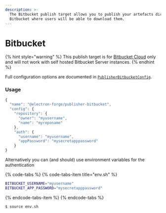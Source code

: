 ```yaml
---
description: >-
  The Bitbucket publish target allows you to publish your artefacts directly to
  Bitbucket where users will be able to download them.
---
```


# Bitbucket

{% hint style="warning" %}
This publish target is for [Bitbucket Cloud](https://bitbucket.org) only and will not work with self hosted Bitbucket Server instances.
{% endhint %}

Full configuration options are documented in [`PublisherBitbucketConfig`](https://js.electronforge.io/publisher/bitbucket/interfaces/publisherbitbucketconfig).

### Usage

```javascript
{
  "name": "@electron-forge/publisher-bitbucket",
  "config": {
    "repository": {
      "owner": "myusername",
      "name": "myreponame"
    },
    "auth": {
      "username": "myusername",
      "appPassword": "mysecretapppassword"
    }
}
```

Alternatively you can \(and should\) use environment variables for the authentication

{% code-tabs %}
{% code-tabs-item title="env.sh" %}
```bash
BITBUCKET_USERNAME="myusername"
BITBUCKET_APP_PASSWORD="mysecretapppassword"
```
{% endcode-tabs-item %}
{% endcode-tabs %}

```bash
$ source env.sh
```



